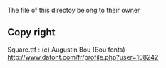 ﻿The file of this directoy belong to their owner

## Copy right
Square.ttf : (c) Augustin Bou (Bou fonts) http://www.dafont.com/fr/profile.php?user=108242
